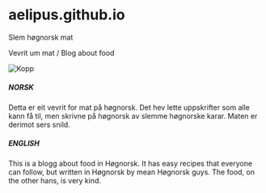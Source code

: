 # aelipus.github.io
Slem høgnorsk mat

Vevrit um mat / Blog about food

![Kopp](https://aelipus.github.io/bilete/kopp.png)

##### NORSK
Detta er eit vevrit for mat på høgnorsk. Det hev lette uppskrifter som alle kann få til, men skrivne på høgnorsk av slemme høgnorske karar. Maten er derimot sers snild.

##### ENGLISH
This is a blogg about food in Høgnorsk. It has easy recipes that everyone can follow, but written in Høgnorsk by mean Høgnorsk guys. The food, on the other hans, is very kind.
